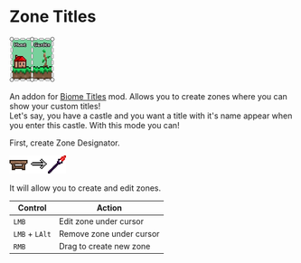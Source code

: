 ﻿# Zone Titles

![icon](icon.png)

An addon for [Biome Titles](discordapp.com/users/341065601625620481) mod. Allows you to create zones where you can show your custom titles!
<br>Let's say, you have a castle and you want a title with it's name appear when you enter this castle. With this mode you can!

First, create Zone Designator.

![recipe](RecipePicture.png)

It will allow you to create and edit zones.

| Control        | Action                   |
|----------------|--------------------------|
| `LMB`          | Edit zone under cursor   |
| `LMB` + `LAlt` | Remove zone under cursor |
| `RMB`          | Drag to create new zone  |